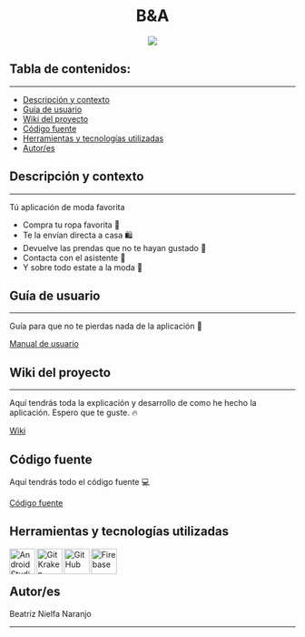 <h1 align="center"> B&A</h1>
<p align="center"><img src="https://github.com/BeaNielfa/BYA/blob/feature/ImagenesWiki/Imagenes/logoReadme.png"/></p> 

## Tabla de contenidos:
---

- [Descripción y contexto](#descripción-y-contexto)
- [Guía de usuario](#guía-de-usuario)
- [Wiki del proyecto](#wiki-del-proyecto)
- [Código fuente](#codigo-fuente) 
- [Herramientas y tecnologías utilizadas](#herramientas-y-tecnologías-utilizadas)
- [Autor/es](#autores)

## Descripción y contexto
---
Tú aplicación de moda favorita

* Compra tu ropa favorita 👕 
* Te la envían directa a casa 🛍️
* Devuelve las prendas que no te hayan gustado 💸
* Contacta con el asistente 🤗
* Y sobre todo estate a la moda 👒

## Guía de usuario
---
Guía para que no te pierdas nada de la aplicación 📖

[Manual de usuario](https://www.flipsnack.com/beaNielfa/manual-de-usuario.html)

     
## Wiki del proyecto
---
Aquí tendrás toda la explicación y desarrollo de como he hecho la aplicación. Espero que te guste. 🔥

[Wiki](https://www.flipsnack.com/beaNielfa/manual-de-usuario.html)

## Código fuente

Aquí tendrás todo el código fuente 💻

[Código fuente](https://github.com/BeaNielfa/BYA)

## Herramientas y tecnologías utilizadas

[<img align="left" alt="AndroidStudio" width="45px" src="https://github.com/BeaNielfa/BYA/blob/feature/ImagenesWiki/Imagenes/est04.png" />][AndroidStudio]
[<img align="left" alt="GitKraken" width="45px" src="https://github.com/BeaNielfa/BYA/blob/feature/ImagenesWiki/Imagenes/est05.png" />][GitKraken]
[<img align="left" alt="GitHub" width="45px" src="https://github.com/BeaNielfa/BYA/blob/feature/ImagenesWiki/Imagenes/est06.png" />][GitHub]
[<img align="left" alt="Firebase" width="45px" src="https://github.com/BeaNielfa/BYA/blob/feature/ImagenesWiki/Imagenes/est07.png" />][Firebase]

[AndroidStudio]: https://developer.android.com/studio
[GitKraken]: https://www.gitkraken.com/
[GitHub]: https://github.com/
[Firebase]: https://firebase.google.com/?hl=es

</br>
</br>

## Autor/es

Beatriz Nielfa Naranjo

---